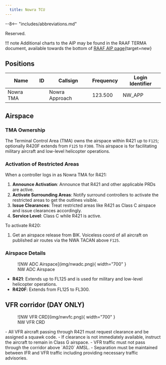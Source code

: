 ```yaml
---
  title: Nowra TCU
---
```


--8<-- "includes/abbreviations.md"

Reserved.

!!! note
    Additional charts to the AIP may be found in the RAAF TERMA document, available towards the bottom of [RAAF AIP page](https://ais-af.airforce.gov.au/australian-aip){target=new}

## Positions

| Name               | ID      | Callsign       | Frequency        | Login Identifier              |
| ------------------ | --------------| -------------- | ---------------- | --------------------------------------|
| Nowra TMA    | | Nowra Approach | 123.500          |NW_APP        |

## Airspace

### TMA Ownership

The Terminal Control Area (TMA) owns the airspace within R421 up to `F125`; optionally R420F extends from `F125` to `F300`.
This airspace is for facilitating military aircraft and low-level helicopter operations.

### Activation of Restricted Areas

When a controller logs in as Nowra TMA for R421:

1. **Announce Activation**: Announce that R421 and other applicable PRDs are active.
2. **Activate Surrounding Areas**: Notify surround controllers to activate the restricted areas to get the outlines visible.
3. **Issue Clearances**: Treat restricted areas like R421 as Class C airspace and issue clearances accordingly.
4. **Service Level**: Class C while R421 is active.

To activate R420:
1. Get an airspace release from BIK. Voiceless coord of all aircraft on published air routes via the NWA TACAN above `F125`.

### Airspace Details

<figure markdown>
![NW ADC Airspace](img/nwadc.png){ width="700" }
<figcaption>NW ADC Airspace</figcaption>
</figure>


- **R421**: Extends up to FL125 and is used for military and low-level helicopter operations.
- **R420F**: Extends from FL125 to FL300.

## VFR corridor (DAY ONLY)
<figure markdown>
![NW VFR CRD](img/nwvfc.png){ width="700" }
<figcaption>NW VFR CRD</figcaption>
</figure>
- All VFR aircraft passing through R421 must request clearance and be assigned a squawk code.
- If clearance is not immediately available, instruct the aircraft to remain in Class G airspace.
- VFR traffic must not pass through the corridor above `A020` AMSL.
- Separation must be maintained between IFR and VFR traffic including providing necessary traffic advisories.
